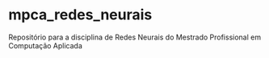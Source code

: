 # mpca_redes_neurais
Repositório para a disciplina de Redes Neurais do Mestrado Profissional em Computação Aplicada
